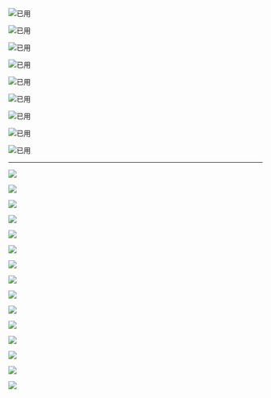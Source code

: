 ![已用](https://www.ghostoact.com/static/arts/img/splash/aymjmzn3x02l0u5n30qt20z02s05i7x0.jpg)

![已用](https://www.ghostoact.com/static/arts/img/splash/ado9iyqxeyq47zuhkxsnjbnsf37oemeo.jpg)

![已用](https://www.ghostoact.com/static/arts/img/splash/a25yfohd55mcnxlubkwo9butj0l3xw1r.jpg)

![已用](https://www.ghostoact.com/static/arts/img/splash/ajt7dv1wckcbl51ngzozb42oe0yw742w.jpg)

![已用](https://www.ghostoact.com/static/arts/img/splash/avgcm8bxjpeyzzihhupzdkgvuwj5bxu1.jpg)

![已用](https://www.ghostoact.com/static/arts/img/splash/abihdv5kywbxlzpvrzcuk3aph9j1je2b.jpg)

![已用](https://www.ghostoact.com/static/arts/img/splash/aoyb9p1b49zz6g2szxb5673gvz2j6utb.jpg)

![已用](https://www.ghostoact.com/static/arts/img/splash/asgyzb0csorjquqfbnjjuvj4g4xj33hn.jpg)

![已用](https://www.ghostoact.com/static/arts/img/splash/az9yd2rt2gdfthtirbhly13s892kgdwd.jpg)







------







![](https://www.ghostoact.com/static/arts/img/splash/as0qh216hfa34hpxsrjxmqcxkcdgabac.jpg)





![](https://www.ghostoact.com/static/arts/img/splash/azrthg87pvc63egv9s77o03nkncenxse.jpg)

![](https://www.ghostoact.com/static/arts/img/splash/afs3ijf1vnsu0to1v05tvu4jbjfu0n5o.jpg)

![](https://www.ghostoact.com/static/arts/img/splash/ahct31ojdaw20ljzedng9ovdgnsvux4n.jpg)



![](https://www.ghostoact.com/static/arts/img/splash/a1sjcp4qnvfk9dgq6sgletpa1o7jqstw.jpg)

![](https://www.ghostoact.com/static/arts/img/splash/a2hybiser1khm4h3lz5vbm69i5d86k6y.jpg)

![](https://www.ghostoact.com/static/arts/img/splash/aposkm5no4hve77s31rpsavj59hdre8c.jpg)

![](https://www.ghostoact.com/static/arts/img/splash/ab59qof1dyog502hbpry73atf523u7bm.jpg)

![](https://www.ghostoact.com/static/arts/img/splash/aqt4v016tq1ogs056sj9huihf1my95y8.jpg)

![](https://www.ghostoact.com/static/arts/img/splash/ansgwcj71bzgj5v4dpkd7ez5qxty6olq.jpg)

![](https://www.ghostoact.com/static/arts/img/splash/ai313wt21qbo835f42unvkwg289d1nnt.jpg)

![](https://www.ghostoact.com/static/arts/img/splash/an8a7kdmrw2byx2ahehu5a8uownq8ps7.jpg)

![](https://www.ghostoact.com/static/arts/img/splash/adsr5e989wvm3xduysoh7xi7vnlt8ap9.jpg)

![](https://www.ghostoact.com/static/arts/img/splash/a6wpqz6442sbbwcbtz3n291yy9b95g5g.jpg)

![](https://www.ghostoact.com/static/arts/img/splash/a7afdx05ug2gurnkaqle78g5hrqevk2y.jpg)